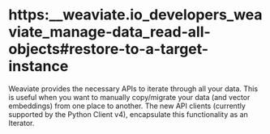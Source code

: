 # https:\_\_weaviate.io_developers_weaviate_manage-data_read-all-objects#restore-to-a-target-instance

Weaviate provides the necessary APIs to iterate through all your data. This is useful when you want to manually copy/migrate your data (and vector embeddings) from one place to another. The new API clients (currently supported by the Python Client v4), encapsulate this functionality as an Iterator.
